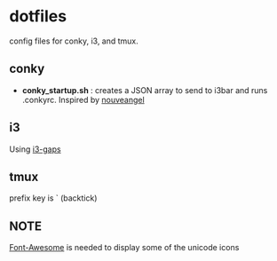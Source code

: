 # dotfiles
config files for conky, i3, and tmux.

## conky
- **conky_startup.sh** : creates a JSON array to send to i3bar and runs .conkyrc. Inspired by [nouveangel](https://github.com/nouveangel/dotfiles)

## i3
Using [i3-gaps](https://github.com/Airblader/i3)

## tmux
prefix key is ` (backtick)

## NOTE
[Font-Awesome](https://github.com/FortAwesome/Font-Awesome) is needed to display some of the unicode icons